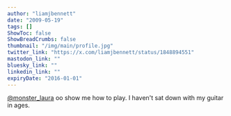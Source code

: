 ```yaml
---
author: "liamjbennett"
date: "2009-05-19"
tags: []
ShowToc: false
ShowBreadCrumbs: false
thumbnail: "/img/main/profile.jpg"
twitter_link: "https://x.com/liamjbennett/status/1848894551"
mastodon_link: ""
bluesky_link: ""
linkedin_link: ""
expiryDate: "2016-01-01"
---
```


[@monster_laura](https://x.com/monster_laura) oo show me how to play. I haven't sat down with my guitar in ages.

